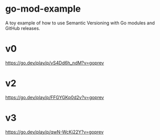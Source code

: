 # go-mod-example
A toy example of how to use Semantic Versioning with Go modules and GitHub releases.

# v0
https://go.dev/play/p/vS4Dd6h_ndM?v=goprev

# v2
https://go.dev/play/p/FFGYGKp0d2v?v=goprev

# v3
https://go.dev/play/p/qwN-WcKj22Y?v=goprev

